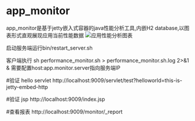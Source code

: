 app_monitor
===============

app_monitor是基于jetty嵌入式容器的java性能分析工具,内嵌H2 database,以图表形式直观展现应用当前性能数据
![应用性能分析图表](https://raw.github.com/langke93/app_monitor/master/doc/img/monitor_report.png)

启动服务端运行bin/restart_server.sh

客户端执行 sh performance_monitor.sh > performance_monitor.sh.log 2>&1 &
需要配置host:app.monitor.server指向服务端IP

#验证 hello servlet
http://localhost:9009/servlet/test?helloworld=this-is-jetty-embed-http

#验证 jsp
http://localhost:9009/index.jsp

#查看报表
http://localhost:9009/monitor/_report